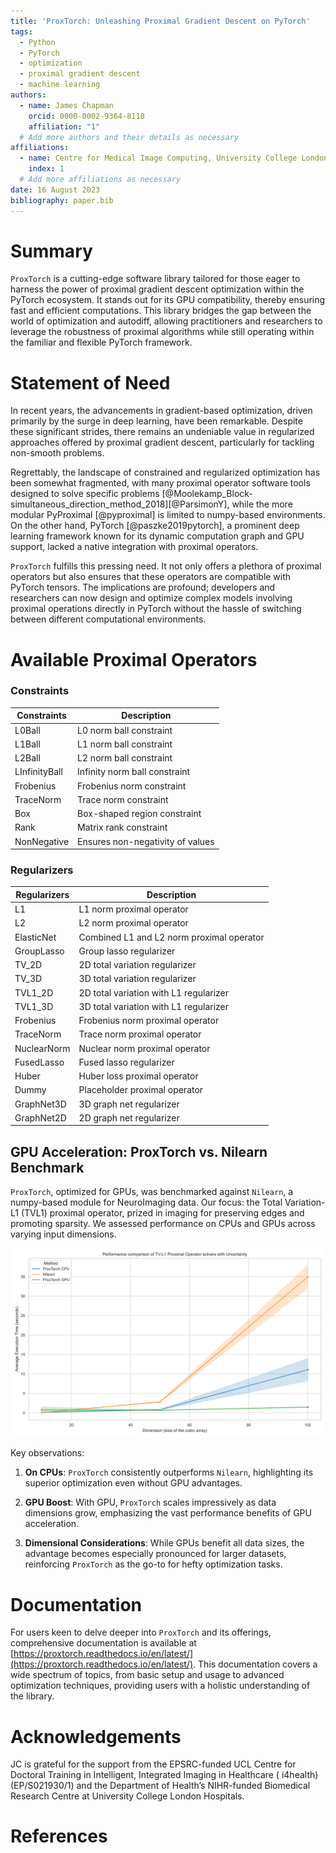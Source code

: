 ```yaml
---
title: 'ProxTorch: Unleashing Proximal Gradient Descent on PyTorch'
tags:
  - Python
  - PyTorch
  - optimization
  - proximal gradient descent
  - machine learning
authors:
  - name: James Chapman
    orcid: 0000-0002-9364-8118
    affiliation: "1"
  # Add more authors and their details as necessary
affiliations:
  - name: Centre for Medical Image Computing, University College London, London, UK
    index: 1
  # Add more affiliations as necessary
date: 16 August 2023
bibliography: paper.bib
---
```


# Summary

`ProxTorch` is a cutting-edge software library tailored for those eager to harness the power of proximal gradient
descent optimization within the PyTorch ecosystem. It stands out for its GPU compatibility, thereby ensuring fast and
efficient computations. This library bridges the gap between the world of optimization and autodiff, allowing
practitioners and researchers to leverage the robustness of proximal algorithms while still operating within the
familiar and flexible PyTorch framework.

# Statement of Need

In recent years, the advancements in gradient-based optimization, driven primarily by the surge in deep learning, have
been remarkable. Despite these significant strides, there remains an undeniable value in regularized approaches offered
by proximal gradient descent, particularly for tackling non-smooth problems. 

Regrettably, the landscape of constrained
and regularized optimization has been somewhat fragmented, with many proximal operator software tools designed to solve specific problems [@Moolekamp_Block-simultaneous_direction_method_2018][@ParsimonY], while
the more modular PyProximal [@pyproximal] is limited to numpy-based environments. On the other hand, PyTorch [@paszke2019pytorch], a
prominent deep learning framework known for its dynamic computation graph and GPU support, lacked a native integration
with proximal operators.

`ProxTorch` fulfills this pressing need. It not only offers a plethora of proximal operators but also ensures that these
operators are compatible with PyTorch tensors. The implications are profound; developers and researchers can now design
and optimize complex models involving proximal operations directly in PyTorch without the hassle of switching between
different computational environments.

# Available Proximal Operators

### Constraints

| Constraints           | Description                      |
|-----------------------|----------------------------------|
| L0Ball                | L0 norm ball constraint          |
| L1Ball                | L1 norm ball constraint          |
| L2Ball                | L2 norm ball constraint          |
| LInfinityBall         | Infinity norm ball constraint    |
| Frobenius  | Frobenius norm constraint        |
| TraceNorm  | Trace norm constraint            |
| Box        | Box-shaped region constraint     |
| Rank       | Matrix rank constraint           |
| NonNegative| Ensures non-negativity of values |

### Regularizers

| Regularizers    | Description                               |
|-----------------|-------------------------------------------|
| L1         | L1 norm proximal operator                 |
| L2         | L2 norm proximal operator                 |
| ElasticNet | Combined L1 and L2 norm proximal operator |
| GroupLasso | Group lasso regularizer                   |
| TV_2D      | 2D total variation regularizer            |
| TV_3D      | 3D total variation regularizer            |
| TVL1_2D    | 2D total variation with L1 regularizer    |
| TVL1_3D    | 3D total variation with L1 regularizer    |
| Frobenius  | Frobenius norm proximal operator          |
| TraceNorm  | Trace norm proximal operator              |
| NuclearNorm| Nuclear norm proximal operator            |
| FusedLasso | Fused lasso regularizer                   |
| Huber      | Huber loss proximal operator              |
| Dummy      | Placeholder proximal operator             |
| GraphNet3D | 3D graph net regularizer                  |
| GraphNet2D | 2D graph net regularizer                  |

## **GPU Acceleration: ProxTorch vs. Nilearn Benchmark**

`ProxTorch`, optimized for GPUs, was benchmarked against `Nilearn`, a numpy-based module for NeuroImaging data. Our
focus: the Total Variation-L1 (TVL1) proximal operator, prized in imaging for preserving edges and promoting sparsity.
We assessed performance on CPUs and GPUs across varying input dimensions.

![TVL1 Benchmark Results](TVL1_Benchmark.svg)

Key observations:

1. **On CPUs**: `ProxTorch` consistently outperforms `Nilearn`, highlighting its superior optimization even without GPU
   advantages.

2. **GPU Boost**: With GPU, `ProxTorch` scales impressively as data dimensions grow, emphasizing the vast performance
   benefits of GPU acceleration.

3. **Dimensional Considerations**: While GPUs benefit all data sizes, the advantage becomes especially pronounced for
   larger datasets, reinforcing `ProxTorch` as the go-to for hefty optimization tasks.

# Documentation

For users keen to delve deeper into `ProxTorch` and its offerings, comprehensive documentation is available
at [https://proxtorch.readthedocs.io/en/latest/](https://proxtorch.readthedocs.io/en/latest/). This documentation covers
a wide spectrum of topics, from basic setup and usage to advanced optimization techniques, providing users with a
holistic understanding of the library.

# Acknowledgements

JC is grateful for the support from the EPSRC-funded UCL Centre for Doctoral Training in Intelligent, Integrated Imaging
in Healthcare ( i4health) (EP/S021930/1) and the Department of Health’s NIHR-funded Biomedical Research Centre at
University College London Hospitals.

# References
